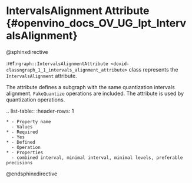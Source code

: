 # IntervalsAlignment Attribute {#openvino_docs_OV_UG_lpt_IntervalsAlignment}

@sphinxdirective

:ref:`ngraph::IntervalsAlignmentAttribute <doxid-classngraph_1_1_intervals_alignment_attribute>` class represents the ``IntervalsAlignment`` attribute.

The attribute defines a subgraph with the same quantization intervals alignment. ``FakeQuantize`` operations are included. The attribute is used by quantization operations.

.. list-table::
    :header-rows: 1

    * - Property name
      - Values
    * - Required
      - Yes
    * - Defined
      - Operation
    * - Properties
      - combined interval, minimal interval, minimal levels, preferable precisions

@endsphinxdirective
